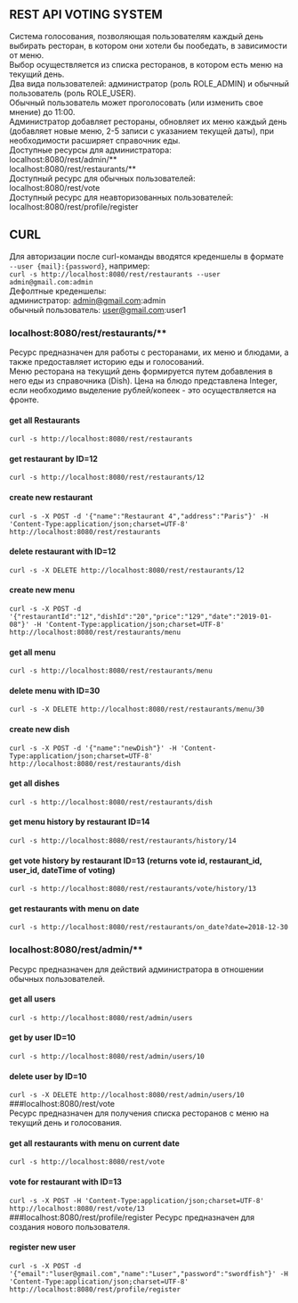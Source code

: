 ## REST API VOTING SYSTEM
Система голосования, позволяющая пользователям каждый день выбирать ресторан, в котором они хотели бы пообедать, в зависимости от меню.  
Выбор осуществляется из списка ресторанов, в котором есть меню на текущий день.  
Два вида пользователей: администратор (роль ROLE_ADMIN) и обычный пользователь (роль ROLE_USER).  
Обычный пользователь может проголосовать (или изменить свое мнение) до 11:00.  
Администратор добавляет рестораны, обновляет их меню каждый день (добавляет новые меню, 2-5 записи с указанием текущей даты), при необходимости расширяет справочник еды.  
Доступные ресурсы для администратора:  
localhost:8080/rest/admin/**  
localhost:8080/rest/restaurants/**  
Доступный ресурс для обычных пользователей:  
localhost:8080/rest/vote  
Доступный ресурс для неавторизованных пользователей:  
localhost:8080/rest/profile/register  
  
## CURL
Для авторизации после curl-команды вводятся креденшелы в формате `--user {mail}:{password}`, например:  
`curl -s http://localhost:8080/rest/restaurants --user admin@gmail.com:admin`  
Дефолтные креденшелы:  
администратор: admin@gmail.com:admin  
обычный пользователь: user@gmail.com:user1  

###  localhost:8080/rest/restaurants/**   
Ресурс предназначен для работы с ресторанами, их меню и блюдами, а также предоставляет историю еды и голосований.  
Меню ресторана на текущий день формируется путем добавления в него еды из справочника (Dish). Цена на блюдо представлена Integer, если необходимо выделение рублей/копеек - это осуществляется на фронте.  
  
#### get all Restaurants  
`curl -s http://localhost:8080/rest/restaurants`  
#### get restaurant by ID=12
`curl -s http://localhost:8080/rest/restaurants/12`
#### create new restaurant  
`curl -s -X POST -d '{"name":"Restaurant 4","address":"Paris"}' -H 'Content-Type:application/json;charset=UTF-8' http://localhost:8080/rest/restaurants`  
#### delete restaurant with ID=12
`curl -s -X DELETE http://localhost:8080/rest/restaurants/12`  
#### create new menu  
`curl -s -X POST -d '{"restaurantId":"12","dishId":"20","price":"129","date":"2019-01-08"}' -H 'Content-Type:application/json;charset=UTF-8' http://localhost:8080/rest/restaurants/menu`  
#### get all menu
`curl -s http://localhost:8080/rest/restaurants/menu`
#### delete menu with ID=30
`curl -s -X DELETE http://localhost:8080/rest/restaurants/menu/30`  
#### create new dish
`curl -s -X POST -d '{"name":"newDish"}' -H 'Content-Type:application/json;charset=UTF-8' http://localhost:8080/rest/restaurants/dish`  
#### get all dishes
`curl -s http://localhost:8080/rest/restaurants/dish`  
#### get menu history by restaurant ID=14
`curl -s http://localhost:8080/rest/restaurants/history/14`  
#### get vote history by restaurant ID=13 (returns vote id, restaurant_id, user_id, dateTime of voting)  
`curl -s http://localhost:8080/rest/restaurants/vote/history/13`
#### get restaurants with menu on date  
`curl -s http://localhost:8080/rest/restaurants/on_date?date=2018-12-30`  
 
### localhost:8080/rest/admin/**  
Ресурс предназначен для действий администратора в отношении обычных пользователей.  
#### get all users  
`curl -s http://localhost:8080/rest/admin/users`  
#### get by user ID=10   
`curl -s http://localhost:8080/rest/admin/users/10`  

#### delete user by ID=10 
`curl -s -X DELETE http://localhost:8080/rest/admin/users/10`  
###localhost:8080/rest/vote  
Ресурс предназначен для получения списка ресторанов с меню на текущий день и голосования.
#### get all restaurants with menu on current date  
`curl -s http://localhost:8080/rest/vote`  
#### vote for restaurant with ID=13 
`curl -s -X POST -H 'Content-Type:application/json;charset=UTF-8' http://localhost:8080/rest/vote/13`  
###localhost:8080/rest/profile/register
Ресурс предназначен для создания нового пользователя.  
#### register new user  
`curl -s -X POST -d '{"email":"luser@gmail.com","name":"Luser","password":"swordfish"}' -H 'Content-Type:application/json;charset=UTF-8' http://localhost:8080/rest/profile/register`